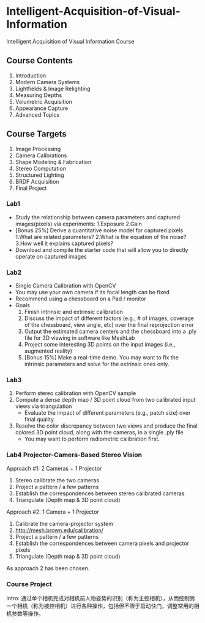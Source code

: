 # Intelligent-Acquisition-of-Visual-Information
Intelligent Acquisition of Visual Information Course

## Course Contents
1. Introduction
2. Modern Camera Systems
3. Lightfields & Image Relighting
4. Measuring Depths
5. Volumetric Acquisition
6. Appearance Capture
7. Advanced Topics

## Course Targets
1. Image Processing
2. Camera Calibrations
3. Shape Modeling & Fabrication
4. Stereo Computation
5. Structured Lighting
6. BRDF Acquisition
7. Final Project

### Lab1
- Study the relationship between camera parameters and captured images(pixels) via experiments:
  1.Exposure
  2.Gain
- [Bonus 25%] Derive a quantitative noise model for captured pixels
  1.What are related parameters?
  2.What is the equation of the noise?
  3.How well it explains captured pixels?
- Download and compile the starter code that will allow you to directly operate on captured images

### Lab2
- Single Camera Calibration with OpenCV
- You may use your own camera if its focal length can be fixed
- Recommend using a chessboard on a Pad / monitor
- Goals
  1. Finish intrinsic and extrinsic calibration
  2. Discuss the impact of different factors (e.g., # of images, coverage of the chessboard, view angle, etc) over the final reprojection error
  3. Output the estimated camera centers and the chessboard into a .ply file for 3D viewing in software like MeshLab
  4. Project some interesting 3D points on the input images (i.e., augmented reality)
  5. [Bonus 15%] Make a real-time demo. You may want to fix the intrinsic parameters and solve for the extrinsic ones only.

### Lab3
1. Perform stereo calibration with OpenCV sample
2. Compute a dense depth map / 3D point cloud from two calibrated input views via triangulation
    - Evaluate the impact of different parameters (e.g., patch size) over final quality
3. Resolve the color discrepancy between two views and produce the final colored 3D point cloud, along with the cameras, in a single .ply file
    - You may want to perform radiometric calibration first.

### Lab4 Projector-Camera-Based Stereo Vision
Approach #1: 2 Cameras + 1 Projector  
1. Stereo calibrate the two cameras  
2. Project a pattern / a few patterns  
3. Establish the correspondences between stereo calibrated cameras  
4. Triangulate (Depth map & 3D point cloud)  

Approach #2: 1 Camera + 1 Projector  
1. Calibrate the camera-projector system  
2. http://mesh.brown.edu/calibration/  
3. Project a pattern / a few patterns  
4. Establish the correspondences between camera pixels and projector pixels  
5. Triangulate (Depth map & 3D point cloud)  

As approach 2 has been chosen.  

### Course Project
Intro: 通过单个相机完成对相机前人物姿势的识别（称为主控相机），从而控制另一个相机（称为被控相机）进行各种操作，包括但不限于启动快门，调整常用的相机参数等操作。
